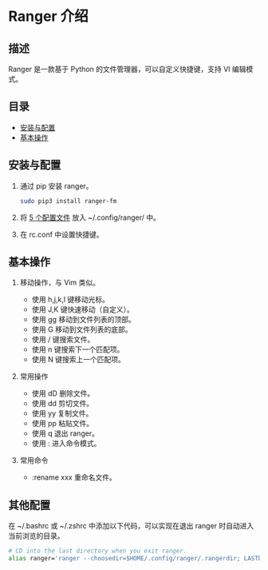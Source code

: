 # Ranger 介绍

## 描述

Ranger 是一款基于 Python 的文件管理器，可以自定义快捷键，支持 VI 编辑模式。

## 目录

* [安装与配置](#安装与配置)
* [基本操作](#基本操作)

## 安装与配置

1. 通过 pip 安装 ranger。

    ```bash
    sudo pip3 install ranger-fm
    ```

2. 将 [5 个配置文件](/tools_config_example/ranger/) 放入 ~/.config/ranger/ 中。

3. 在 rc.conf 中设置快捷键。

## 基本操作

1. 移动操作，与 Vim 类似。

    * 使用 h,j,k,l 键移动光标。
    * 使用 J,K 键快速移动（自定义）。
    * 使用 gg 移动到文件列表的顶部。
    * 使用 G 移动到文件列表的底部。
    * 使用 / 键搜索文件。
    * 使用 n 键搜索下一个匹配项。
    * 使用 N 键搜索上一个匹配项。

2. 常用操作

    * 使用 dD 删除文件。
    * 使用 dd 剪切文件。
    * 使用 yy 复制文件。
    * 使用 pp 粘贴文件。
    * 使用 q 退出 ranger。
    * 使用 : 进入命令模式。

3. 常用命令

    * :rename xxx 重命名文件。

## 其他配置

在 ~/.bashrc 或 ~/.zshrc 中添加以下代码，可以实现在退出 ranger 时自动进入当前浏览的目录。

```bash
# CD into the last directory when you exit ranger.
alias ranger='ranger --choosedir=$HOME/.config/ranger/.rangerdir; LASTDIR=`cat $HOME/.config/ranger/.rangerdir`; cd "$LASTDIR"'
```
